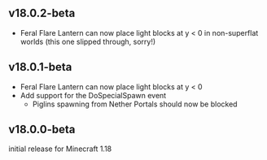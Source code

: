 ## v18.0.2-beta
- Feral Flare Lantern can now place light blocks at y < 0 in non-superflat worlds (this one slipped through, sorry!)

## v18.0.1-beta
- Feral Flare Lantern can now place light blocks at y < 0
- Add support for the DoSpecialSpawn event
  - Piglins spawning from Nether Portals should now be blocked

## v18.0.0-beta
initial release for Minecraft 1.18